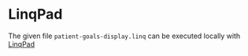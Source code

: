 # LinqPad

The given file `patient-goals-display.linq` can be executed locally with [LinqPad](https://www.linqpad.net/)